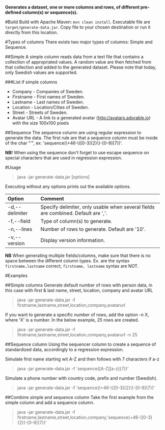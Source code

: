 **Generates a dataset, one or more columns and rows, of different pre-defined column(s) or sequence(s).**

#Build
Build with Apache Maven: `mvn clean install`. Executable file are `target/generate-data.jar`. Copy file to your chosen destination or run it directly from this location.

#Types of columns
There exists two major types of columns: Simple and Sequence.

##Simple
A simple column reads data from a text file that contains a collection of appropriated values. A random value are then fetched from that collection and added to the generated dataset. Please note that today, only Swedish values are supported.

###List if simple columns   
- Company - Companies of Sweden.
- Firstname - First names of Sweden.
- Lastname - Last names of Sweden.
- Location - Location/Cities of Sweden.
- Street - Streets of Sweden.
- Avatar URL - A link to a generated avatar (http://avatars.adorable.io) with the size 100x100 pixels

##Sequence
The sequence column are using regular expression to generate the data. 
The first rule are that a sequence column must be inside of the char "'", ex: 'sequence(\\+46-\\([0-3]{2}\\)-[0-9]{7})'.

**NB!** When using the sequence don't forget to use escape sequence on special characters that are used in regression expression.

#Usage
> java -jar generate-data.jar [options]

Executing without any options prints out the available options.

Option               | Comment
:--------------------| :-------------
-d,--delimiter <arg> | Specify delimiter, only usable when several fields are combined. Default are ','.
-f,--field <arg>     | Type of column(s) to generate.
-n,--lines <arg>     | Number of rows to generate. Default are '10'.
-v,--version         | Display version information.

**NB** When generating multiple fields/columns, make sure that there is no space between the different column types. Ex. are the syntax `firstname,lastname` correct, `firstname, lastname` syntax are NOT.

#Examples

##Simple columns
Generate default number of rows with person data, in this case with first & last name, street, location, company and avatar URL

> java -jar generate-data.jar -f firstname,lastname,street,location,company,avatarurl

If you want to generate a specific number of rows, add the option -n X, where 'X' is a number. In the below example, 25 rows are created.

> java -jar generate-data.jar -f firstname,lastname,street,location,company,avatarurl -n 25

##Sequence column
Using the sequencer column to create a sequence of standardized data, accordingly to a regression expression.

Simulate first name starting wit A-Z and then follows with 7 characters if a-z

> java -jar generate-data.jar -f 'sequence([A-Z][a-z]{7})'

Simulate a phone number with country code, prefix and number (Swedish).

> java -jar generate-data.jar -f 'sequence(\\+46-\\([0-3]{2}\\)-[0-9]{7})'

##Combine simple and sequence column
Take the first example from the simple column and add a sequence column.

> java -jar generate-data.jar -f firstname,lastname,street,location,company,'sequence(\+46-\([0-3]{2}\)-[0-9]{7})'
